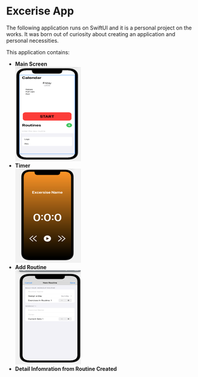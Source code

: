 # Excerise App


The following application runs on SwiftUI and it is a personal project on the works. It was born out of curiosity about creating an application and personal necessities. </br>

This application contains: </br>
* **Main Screen** </br>
<img src="Project_Info/image/main.jpg" width="175" height="250"/> </br>
* **Timer** </br>
<img src="Project_Info/image/timer.jpg" width="175" height="250"/> </br>
* **Add Routine** </br>
<img src="Project_Info/image/add.jpg" width="175" height="250"/> </br>
* **Detail Infomration from Routine Created** </br>
